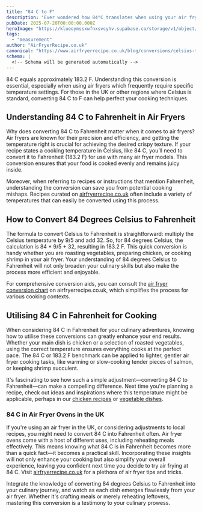 ```yaml
---
title: "84 C to F"
description: "Ever wondered how 84°C translates when using your air fryer? Converting this temperature helps ensure your culinary creations come out just right. Dive into precise conversions and tips here."
pubDate: 2025-07-20T00:00:00.000Z
heroImage: "https://klueoymssxwfnxsvcyhv.supabase.co/storage/v1/object/public/Shmucket/84-c-to-f.png"
tags:
  - "measurement"
author: "AirFryerRecipe.co.uk"
canonical: "https://www.airfryerrecipe.co.uk/blog/conversions/celsius-to-fahrenheit/84-c-to-f"
schema: |
  <!-- Schema will be generated automatically -->
---
```


<p id="">84 C equals approximately 183.2 F. Understanding this conversion is essential, especially when using air fryers which frequently require specific temperature settings. For those in the UK or other regions where Celsius is standard, converting 84 C to F can help perfect your cooking techniques.</p><h2 id="">Understanding 84 C to Fahrenheit in Air Fryers</h2><p id="">Why does converting 84 C to Fahrenheit matter when it comes to air fryers? Air fryers are known for their precision and efficiency, and getting the temperature right is crucial for achieving the desired crispy texture. If your recipe states a cooking temperature in Celsius, like 84 C, you’ll need to convert it to Fahrenheit (183.2 F) for use with many air fryer models. This conversion ensures that your food is cooked evenly and remains juicy inside.</p><p id="">Moreover, when referring to recipes or instructions that mention Fahrenheit, understanding the conversion can save you from potential cooking mishaps. Recipes curated on <a href="https://www.airfryerrecipe.co.uk/recipes" id="">airfryerrecipe.co.uk</a> often include a variety of temperatures that can easily be converted using this process.</p><h2 id="">How to Convert 84 Degrees Celsius to Fahrenheit</h2><p id="">The formula to convert Celsius to Fahrenheit is straightforward: multiply the Celsius temperature by 9/5 and add 32. So, for 84 degrees Celsius, the calculation is 84 * 9/5 + 32, resulting in 183.2 F. This quick conversion is handy whether you are roasting vegetables, preparing chicken, or cooking shrimp in your air fryer. Your understanding of 84 degrees Celsius to Fahrenheit will not only broaden your culinary skills but also make the process more efficient and enjoyable.</p><p id="">For comprehensive conversion aids, you can consult the <a href="https://www.airfryerrecipe.co.uk/air-fryer-conversion-chart" id="">air fryer conversion chart</a> on airfryerrecipe.co.uk, which simplifies the process for various cooking contexts.</p><h2 id="">Utilising 84 C in Fahrenheit for Cooking</h2><p id="">When considering 84 C in Fahrenheit for your culinary adventures, knowing how to utilise these conversions can greatly enhance your end results. Whether your main dish is chicken or a selection of roasted vegetables, using the correct temperature ensures everything cooks at the perfect pace. The 84 C or 183.2 F benchmark can be applied to lighter, gentler air fryer cooking tasks, like warming or slow-cooking tender pieces of salmon, or keeping shrimp succulent.</p><p id="">It's fascinating to see how such a simple adjustment—converting 84 C to Fahrenheit—can make a compelling difference. Next time you're planning a recipe, check out ideas and inspirations where this temperature might be applicable, perhaps in our <a href="https://www.airfryerrecipe.co.uk/recipe-category/chicken" id="">chicken recipes</a> or <a href="https://www.airfryerrecipe.co.uk/recipe-category/vegetables" id="">vegetable dishes</a>.</p><h3 id="">84 C in Air Fryer Ovens in the UK</h3><p id="">If you're using an air fryer in the UK, or considering adjustments to local recipes, you might need to convert 84 C into Fahrenheit often. Air fryer ovens come with a host of different uses, including reheating meals effectively. This means knowing what 84 C is in Fahrenheit becomes more than a quick fact—it becomes a practical skill. Incorporating these insights will not only enhance your cooking but also simplify your overall experience, leaving you confident next time you decide to try air frying at 84 C. Visit <a href="https://www.airfryerrecipe.co.uk" id="">airfryerrecipe.co.uk</a> for a plethora of air fryer tips and tricks.</p><p id="">Integrate the knowledge of converting 84 degrees Celsius to Fahrenheit into your culinary journey, and watch as each dish emerges flawlessly from your air fryer. Whether it's crafting meals or merely reheating leftovers, mastering this conversion is a testimony to your culinary prowess.</p>
